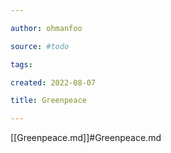 ```yaml
---

author: ohmanfoo

source: #todo

tags: 

created: 2022-08-07

title: Greenpeace

---
```

[[Greenpeace.md]]#Greenpeace.md